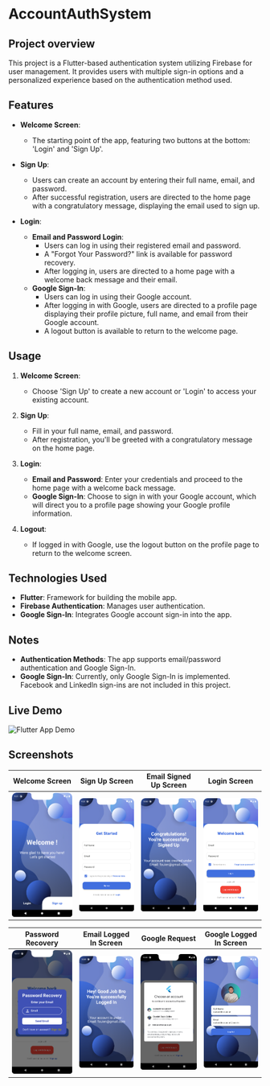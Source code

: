 # AccountAuthSystem

## Project overview

This project is a Flutter-based authentication system utilizing Firebase for user management. It provides users with multiple sign-in options and a personalized experience based on the authentication method used.

## Features

- **Welcome Screen**: 
  - The starting point of the app, featuring two buttons at the bottom: 'Login' and 'Sign Up'.

- **Sign Up**:
  - Users can create an account by entering their full name, email, and password.
  - After successful registration, users are directed to the home page with a congratulatory message, displaying the email used to sign up.

- **Login**:
  - **Email and Password Login**: 
    - Users can log in using their registered email and password.
    - A "Forgot Your Password?" link is available for password recovery.
    - After logging in, users are directed to a home page with a welcome back message and their email.
  - **Google Sign-In**:
    - Users can log in using their Google account.
    - After logging in with Google, users are directed to a profile page displaying their profile picture, full name, and email from their Google account.
    - A logout button is available to return to the welcome page.

## Usage

1. **Welcome Screen**: 
   - Choose 'Sign Up' to create a new account or 'Login' to access your existing account.

2. **Sign Up**:
   - Fill in your full name, email, and password.
   - After registration, you'll be greeted with a congratulatory message on the home page.

3. **Login**:
   - **Email and Password**: Enter your credentials and proceed to the home page with a welcome back message.
   - **Google Sign-In**: Choose to sign in with your Google account, which will direct you to a profile page showing your Google profile information.

4. **Logout**:
   - If logged in with Google, use the logout button on the profile page to return to the welcome screen.

## Technologies Used

- **Flutter**: Framework for building the mobile app.
- **Firebase Authentication**: Manages user authentication.
- **Google Sign-In**: Integrates Google account sign-in into the app.

## Notes

- **Authentication Methods**: The app supports email/password authentication and Google Sign-In.
- **Google Sign-In**: Currently, only Google Sign-In is implemented. Facebook and LinkedIn sign-ins are not included in this project.

## Live Demo

<img src="Screenshots/FlutterAppDemo.mp4" alt="Flutter App Demo" width="300"/> 

## Screenshots

| Welcome Screen                                   | Sign Up Screen                                | Email Signed Up Screen                                        | Login Screen                                 |
|:------------------------------------------------:|:----------------------------------------------:|:-------------------------------------------------------------:|:---------------------------------------------:|
| <img src="Screenshots/WelcomeScreen.png" alt="Welcome Screen" width="250"/> | <img src="Screenshots/SignUpScreen.png" alt="Sign Up Screen" width="250"/> | <img src="Screenshots/EmailSignedUpScreen.png" alt="Email Signed Up Screen" width="250"/> | <img src="Screenshots/LoginScreen.png" alt="Login Screen" width="250"/> |

| Password Recovery                                       | Email Logged In Screen                                           | Google Request                                   | Google Logged In Screen                                   |
|:-------------------------------------------------------:|:---------------------------------------------------------------:|:------------------------------------------------:|:-----------------------------------------------------------:|
| <img src="Screenshots/PasswordRecovery.png" alt="Password Recovery" width="250"/> | <img src="Screenshots/EmailLoggedInScreen.png" alt="Email Logged In Screen" width="250"/> | <img src="Screenshots/GoogleRequest.png" alt="Google Request" width="250"/> | <img src="Screenshots/GoogleLoggedInScreen.png" alt="Google Logged In Screen" width="250"/> |                    |
